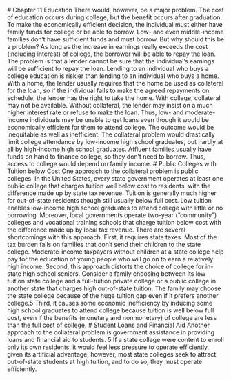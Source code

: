 \# Chapter 11 Education There would, however, be a major problem. The cost of education occurs during college, but the benefit occurs after graduation. To make the economically efficient decision, the individual must either have family funds for college or be able to borrow. Low- and even middle-income families don’t have sufficient funds and must borrow. But why should this be a problem? As long as the increase in earnings really exceeds the cost (including interest) of college, the borrower will be able to repay the loan. The problem is that a lender cannot be sure that the individual’s earnings will be sufficient to repay the loan. Lending to an individual who buys a college education is riskier than lending to an individual who buys a home. With a home, the lender usually requires that the home be used as collateral for the loan, so if the individual fails to make the agreed repayments on schedule, the lender has the right to take the home. With college, collateral may not be available. Without collateral, the lender may insist on a much higher interest rate or refuse to make the loan. Thus, low- and moderate-income individuals may be unable to get loans even though it would be economically efficient for them to attend college. The outcome would be inequitable as well as inefficient. The collateral problem would drastically limit college attendance by low-income high school graduates, but hardly at all by high-income high school graduates. Affluent families usually have funds on hand to finance college, so they don’t need to borrow. Thus, access to college would depend on family income. # Public Colleges with Tuition below Cost One approach to the collateral problem is public colleges. In the United States, every state government operates at least one public college that charges tuition well below cost to residents, with the difference made up by state tax revenue. Tuition is generally much higher for out-of-state residents though still usually below full cost. Low tuition enables low-income high school graduates to attend college with little or no borrowing. Moreover, local governments operate two-year (“community”) colleges and vocational training schools that charge tuition below cost with the difference made up by local tax revenue. There are several shortcomings with this approach. First, it requires state taxes. Most of the tax burden falls on families that don’t send their children to the state college. Moderate-income taxpayers without children at a state college help pay for the education of young people who will go on to earn a relatively high income. Second, this approach distorts the choice of college for in-state high school seniors. Consider a family choosing between its low-tuition state college and a full-tuition private college or a public college in another state that charges high out-of-state tuition. The family may choose the state college because of the huge tuition gap even if it prefers another college.5 Third, it causes some economic inefficiency by inducing some high school graduates to attend college because tuition is well below full cost, even if the benefits (monetary and nonmonetary) of college are less than the full cost of college. # Student Loans and Financial Aid Another approach to the collateral problem is government assistance in providing loans and financial aid to students. 5 If a state college were content to enroll only its own residents, it would feel less pressure to operate efficiently, given its artificial advantage; however, most state colleges seek to attract out-of-state students at high tuition, and to do so, they must operate efficiently.